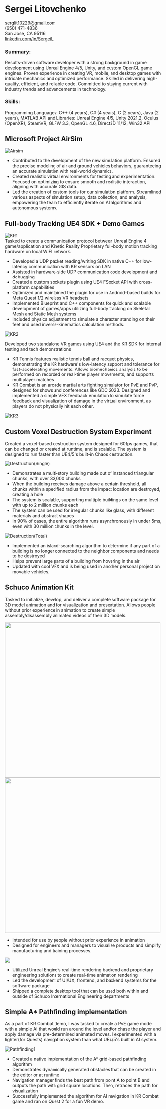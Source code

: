 # Sergei Litovchenko

serglit10229@gmail.com  
(650) 471-4836  
San Jose, CA 95116  
[linkedin.com/in/SergeiL](https://linkedin.com/in/SergeiL)

### Summary:
Results-driven software developer with a strong background in game development using Unreal Engine 4/5, Unity, and custom OpenGL game engines. Proven experience in creating VR, mobile, and desktop games with intricate mechanics and optimized performance. Skilled in delivering high-quality, efficient, and reliable code. Committed to staying current with industry trends and advancements in technology.

### Skills:
Programming Languages: C++ (4 years), C# (4 years), C (2 years), Java (2 years), MATLAB
API and Libraries: Unreal Engine 4/5, Unity 2021.2, Oculus (OpenXR), SteamVR, GLFW 3.3, OpenGL 4.6, Direct3D 11/12, Win32 API



## Microsoft Project AirSim
![Airsim](Airsim.png)  
* Contributed to the development of the new simulation platform. Ensured the precise modeling of air and ground vehicles behaviors, guaranteeing an accurate simulation with real-world dynamics.
* Created realistic virtual environments for testing and experimentation. Focused on optimizing to ensure smooth and realistic interaction, aligning with accurate GIS data.
* Led the creation of custom tools for our simulation platform. Streamlined various aspects of simulation setup, data collection, and analysis, empowering the team to efficiently iterate on AI algorithms and autonomous systems.


## Full-body Tracking UE4 SDK + Demo Games
![KR1](KR1.gif)  
Tasked to create a communication protocol between Unreal Engine 4 game/application and Kinetic Reality Proprietary full-body motion tracking hardware on local WIFI network. 
* Developed a UDP packet reading/writing SDK in native C++ for low-latency communication with KR sensors on LAN
* Assisted in hardware-side UDP communication code development and debugging
* Created a custom sockets plugin using UE4 FSocket API with cross-platform capabilities
* Optimized and maintained the plugin for use in Android-based builds for Meta Quest 1/2 wireless VR headsets
* Implemented Blueprint and C++ components for quick and scalable development of games/apps utilizing full-body tracking on Skeletal Mesh and Static Mesh systems
* Included physics adjustment to simulate a character standing on their feet and used inverse-kinematics calculation methods.

![KR2](KR2.gif)

Developed two standalone VR games using UE4 and the KR SDK for internal testing and tech demonstrations
* KR Tennis features realistic tennis ball and racquet physics, demonstrating the KR hardware's low-latency support and tolerance for fast-accelerating movements. Allows biomechanics analysis to be performed on recorded or real-time player movements, and supports multiplayer matches
* KR Combat is an arcade martial arts fighting simulator for PvE and PvP, designed for shows and conferences like GDC 2023. Designed and implemented a simple VFX feedback emulation to simulate force feedback and visualization of damage in the virtual environment, as players do not physically hit each other.

![KR3](KR3.png)  



## Custom Voxel Destruction System Experiment
Created a voxel-based destruction system designed for 60fps games, that can be changed or created at runtime, and is scalable. The system is designed to run faster than UE4/5's built-in Chaos destruction.

![Destruction(Single)](Destruction(Single).gif)

* Demonstrates a multi-story building made out of instanced triangular chunks, with over 33,000 chunks
* When the building receives damage above a certain threshold, all chunks within a specified radius from the impact location are destroyed, creating a hole
* The system is scalable, supporting multiple buildings on the same level with up to 2 million chunks each
* The system can be used for irregular chunks like glass, with different materials and abstract shapes
* In 90% of cases, the entire algorithm runs asynchronously in under 5ms, even with 30 million chunks in the level.

![Destruction(Total)](Destruction(Total).gif)

* Implemented an island-searching algorithm to determine if any part of a building is no longer connected to the neighbor components and needs to be destroyed
* Helps prevent large parts of a building from hovering in the air
* Updated with cool VFX and is being used in another personal project on movable vehicles.



## Schuco Animation Kit
Tasked to initialize, develop, and deliver a complete software package for 3D model animation and for visualization and presentation. Allows people without prior experience in animation to create simple assembly/disassembly animated videos of their 3D models.

<img width="500" src="SAK1.png">      <img width="500" src="SAK2.png">
* Intended for use by people without prior experience in animation
* Designed for engineers and managers to visualize products and simplify manufacturing and training processes.

<img src="SAK3.png">

* Utilized Unreal Engine’s real-time rendering backend and proprietary engineering solutions to create real-time animation rendering
* Led the development of UI/UX, frontend, and backend systems for the software package
* Shipped a complete desktop tool that can be used both within and outside of Schuco International Engineering departments



## Simple A* Pathfinding implementation
As a part of KR Combat demo, I was tasked to create a PvE game mode with a simple AI that would run around the level and/or chase the player and apply damage via pre-determined animated moves. I experimented with a lighter(for Quests) navigation system than what UE4/5's built in AI system. 

![Pathfinding1](Pathfinding1.gif)

* Created a native implementation of the A* grid-based pathfinding algorithm
* Demonstrates dynamically generated obstacles that can be created in the editor or at runtime
* Navigation manager finds the best path from point A to point B and outputs the path with grid square locations. Then, retraces the path for visualization
* Successfully implemented the algorithm for AI navigation in KR Combat game and ran on Quest 2 for a fun VR demo.

